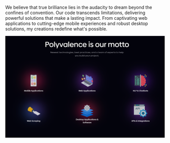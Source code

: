 <p>We believe that true brilliance lies in the audacity to dream beyond the confines of convention. Our code transcends limitations, delivering powerful solutions that make a lasting impact. From captivating web applications to cutting-edge mobile experiences and robust desktop solutions, my creations redefine what's possible.</p>

<img src='CODZ1.png'>

